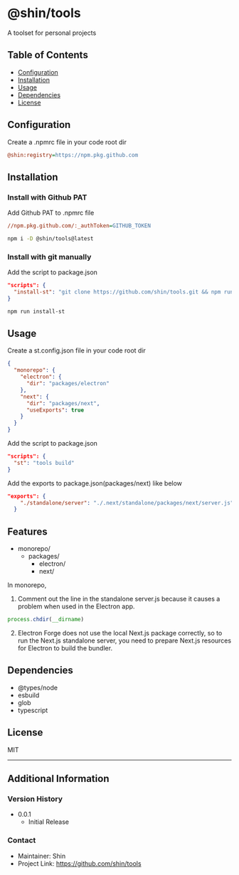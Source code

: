 # @shin/tools

A toolset for personal projects

## Table of Contents

- [Configuration](#configuration)
- [Installation](#installation)
- [Usage](#Usage)
- [Dependencies](#dependencies)
- [License](#license)

## Configuration

Create a .npmrc file in your code root dir

```ini
@shin:registry=https://npm.pkg.github.com
```

## Installation

### Install with Github PAT

Add Github PAT to .npmrc file

```ini
//npm.pkg.github.com/:_authToken=GITHUB_TOKEN
```

```bash
npm i -D @shin/tools@latest
```

### Install with git manually

Add the script to package.json

```json
"scripts": {
  "install-st": "git clone https://github.com/shin/tools.git && npm run build --prefix tools && npm i -D ./tools"
}
```

```bash
npm run install-st
```

## Usage

Create a st.config.json file in your code root dir

```json
{
  "monorepo": {
    "electron": {
      "dir": "packages/electron"
    },
    "next": {
      "dir": "packages/next",
      "useExports": true
    }
  }
}
```

Add the script to package.json

```json
"scripts": {
  "st": "tools build"
}

```

Add the exports to package.json(packages/next) like below

```json
"exports": {
    "./standalone/server": "./.next/standalone/packages/next/server.js"
  }
```

## Features

- monorepo/
  - packages/
    - electron/
    - next/

In monorepo,

1. Comment out the line in the standalone server.js because it causes a problem when used in the Electron app.

```js
process.chdir(__dirname)
```

2. Electron Forge does not use the local Next.js package correctly, so to run the Next.js standalone server, you need to prepare Next.js resources for Electron to build the bundler.

## Dependencies

- @types/node
- esbuild
- glob
- typescript

## License

MIT

---

## Additional Information

### Version History

- 0.0.1
  - Initial Release

### Contact

- Maintainer: Shin
- Project Link: https://github.com/shin/tools

